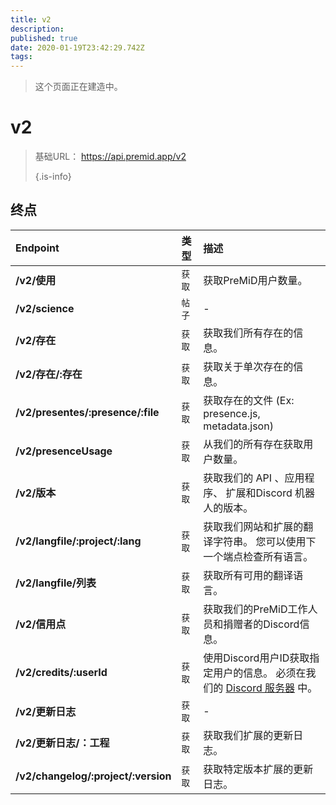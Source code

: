 ```yaml
---
title: v2
description:
published: true
date: 2020-01-19T23:42:29.742Z
tags:
---
```


> 这个页面正在建造中。

# v2

> 基础URL： https://api.premid.app/v2 
> 
> {.is-info}


## 终点

<table>
  <thead>
    <tr>
      <th style="text-align:left">Endpoint</th>
      <th style="text-align:left">类型</th>
      <th style="text-align:left">描述</th>
    </tr>
  </thead>
  <tbody>
    <tr>
      <td style="text-align:left"><b>/v2/使用</b>
      </td>
      <td style="text-align:left"><code>获取</code></td>
      <td style="text-align:left">获取PreMiD用户数量。</td>
    </tr>
    <tr>
      <td style="text-align:left"><b>/v2/science</b>
      </td>
      <td style="text-align:left"><code>帖子</code></td>
      <td style="text-align:left">-</td>
    </tr>
    <tr>
      <td style="text-align:left"><b>/v2/存在</b>
      </td>
      <td style="text-align:left"><code>获取</code></td>
      <td style="text-align:left">获取我们所有存在的信息。</td>
    </tr>
    <tr>
      <td style="text-align:left"><b>/v2/存在/:存在</b>
      </td>
      <td style="text-align:left"><code>获取</code></td>
      <td style="text-align:left">获取关于单次存在的信息。</td>
    </tr>
    <tr>
      <td style="text-align:left"><b>/v2/presentes/:presence/:file</b>
      </td>
      <td style="text-align:left"><code>获取</code></td>
      <td style="text-align:left">获取存在的文件 (Ex: presence.js, metadata.json)</td>
    </tr>
    <tr>
      <td style="text-align:left"><b>/v2/presenceUsage</b>
      </td>
      <td style="text-align:left"><code>获取</code></td>
      <td style="text-align:left">从我们的所有存在获取用户数量。</td>
    </tr>
    <tr>
      <td style="text-align:left"><b>/v2/版本</b>
      </td>
      <td style="text-align:left"><code>获取</code></td>
      <td style="text-align:left">获取我们的 API 、应用程序、 扩展和Discord 机器人的版本。</td>
    </tr>
    <tr>
      <td style="text-align:left"><b>/v2/langfile/:project/:lang</b>
      </td>
      <td style="text-align:left"><code>获取</code></td>
      <td style="text-align:left">获取我们网站和扩展的翻译字符串。 您可以使用下一个端点检查所有语言。</td>
    </tr>
    <tr>
      <td style="text-align:left"><b>/v2/langfile/列表</b>
      </td>
      <td style="text-align:left"><code>获取</code></td>
      <td style="text-align:left">获取所有可用的翻译语言。</td>
    </tr>
    <tr>
      <td style="text-align:left"><b>/v2/信用点</b>
      </td>
      <td style="text-align:left"><code>获取</code></td>
      <td style="text-align:left">获取我们的PreMiD工作人员和捐赠者的Discord信息。</td>
    </tr>
    <tr>
      <td style="text-align:left"><b>/v2/credits/:userId</b>
      </td>
      <td style="text-align:left"><code>获取</code></td>
      <td style="text-align:left">使用Discord用户ID获取指定用户的信息。 必须在我们的 <a href="https://discord.gg/premid">Discord 服务器</a> 中。</td>
    </tr>
    <tr>
      <td style="text-align:left"><b>/v2/更新日志</b>
      </td>
      <td style="text-align:left"><code>获取</code></td>
      <td style="text-align:left">-</td>
    </tr>
    <tr>
      <td style="text-align:left"><b>/v2/更新日志/：工程</b>
      </td>
      <td style="text-align:left"><code>获取</code></td>
      <td style="text-align:left">获取我们扩展的更新日志。</td>
    </tr>
    <tr>
      <td style="text-align:left"><b>/v2/changelog/:project/:version</b>
      </td>
      <td style="text-align:left"><code>获取</code></td>
      <td style="text-align:left">获取特定版本扩展的更新日志。</td>
    </tr>
  </tbody>
</table>


